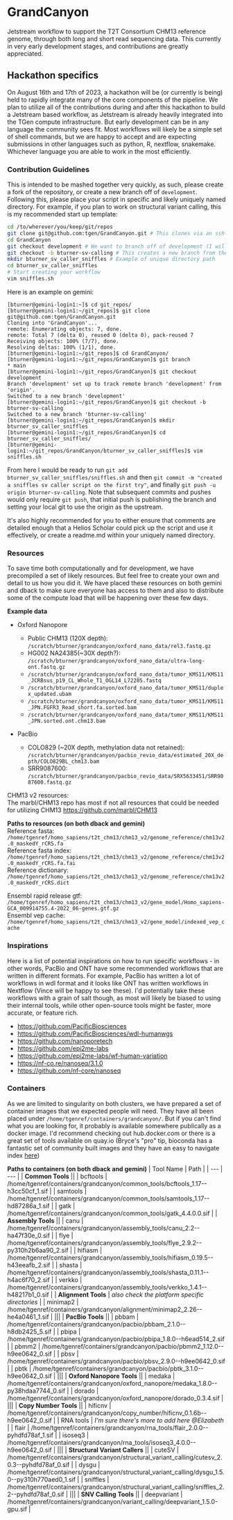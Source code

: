 # GrandCanyon
Jetstream workflow to support the T2T Consortium CHM13 reference genome, through both long and short read sequencing data. This 
currently in very early development stages, and contributions are greatly appreciated.

## Hackathon specifics
On August 16th and 17th of 2023, a hackathon will be (or currently is being) held to rapidly integrate many of the core components of the pipeline. We plan to utilize all of the contributions during and after this hackathon to build a Jetstream based workflow, as Jetstream is already heavily integrated into the TGen compute infrastructure. But early development can be in any language the community sees fit. Most workflows will likely be a simple set of shell commands, but we are happy to accept and are expecting submissions in other languages such as python, R, nextflow, snakemake. Whichever language you are able to work in the most efficiently.

### Contribution Guidelines
This is intended to be mashed together very quickly, as such, please create a fork of the repository, or create a new branch off of `development`. Following this, please place your script in specific and likely uniquely named directory. For example, if you plan to work on structural variant calling, this is my recommended start up template:
```bash
cd /to/wherever/you/keep/git/repos
git clone git@github.com:tgen/GrandCanyon.git # This clones via an ssh key, let me know if you need help setting one up
cd GrandCanyon
git checkout development # We want to branch off of development (I will likely set the default branch to development to avoid issues)
git checkout -b bturner-sv-calling # This creates a new branch from the branch you are currently on (development) and checks you into it immediately
mkdir bturner_sv_caller_sniffles # Example of unique directory path
cd bturner_sv_caller_sniffles
# Start creating your workflow
vim sniffles.sh
```

Here is an example on gemini:
```console
[bturner@gemini-login1:~]$ cd git_repos/
[bturner@gemini-login1:~/git_repos]$ git clone git@github.com:tgen/GrandCanyon.git
Cloning into 'GrandCanyon'...
remote: Enumerating objects: 7, done.
remote: Total 7 (delta 0), reused 0 (delta 0), pack-reused 7
Receiving objects: 100% (7/7), done.
Resolving deltas: 100% (1/1), done.
[bturner@gemini-login1:~/git_repos]$ cd GrandCanyon/
[bturner@gemini-login1:~/git_repos/GrandCanyon]$ git branch
* main
[bturner@gemini-login1:~/git_repos/GrandCanyon]$ git checkout development
Branch 'development' set up to track remote branch 'development' from 'origin'.
Switched to a new branch 'development'
[bturner@gemini-login1:~/git_repos/GrandCanyon]$ git checkout -b bturner-sv-calling
Switched to a new branch 'bturner-sv-calling'
[bturner@gemini-login1:~/git_repos/GrandCanyon]$ mkdir bturner_sv_caller_sniffles
[bturner@gemini-login1:~/git_repos/GrandCanyon]$ cd bturner_sv_caller_sniffles/
[bturner@gemini-login1:~/git_repos/GrandCanyon/bturner_sv_caller_sniffles]$ vim sniffles.sh
```

From here I would be ready to run `git add bturner_sv_caller_sniffles/sniffles.sh` and then `git commit -m "created a sniffles sv caller script on the first try"`, and finally `git push -u origin bturner-sv-calling`. Note that subsequent commits and pushes would only require `git push`, that initial push is publishing the branch and setting your local git to use the origin as the upstream.

It's also highly recommended for you to either ensure that comments are detailed enough that a Helios Scholar could pick up the script and use it effectively, or create a readme.md within your uniquely named directory.

### Resources
To save time both computationally and for development, we have precompiled a set of likely resources. But feel free to create your own and detail to us how you did it. We have placed these resources on both gemini and dback to make sure everyone has access to them and also to distribute some of the compute load that will be happening over these few days.

__Example data__
- Oxford Nanopore
  - Public CHM13 (120X depth): `/scratch/bturner/grandcanyon/oxford_nano_data/rel3.fastq.gz`
  - HG002 NA24385(~30X depth?): `/scratch/bturner/grandcanyon/oxford_nano_data/ultra-long-ont.fastq.gz`
  - `/scratch/bturner/grandcanyon/oxford_nano_data/tumor_KMS11/KMS11_JCRBsus_p19_CL_Whole_T1_OGL14_L72205.fastq`
  - `/scratch/bturner/grandcanyon/oxford_nano_data/tumor_KMS11/duplex_updated.ubam`
  - `/scratch/bturner/grandcanyon/oxford_nano_data/tumor_KMS11/KMS11_JPN.FGFR3_Read_short.fa.sorted.bam`
  - `/scratch/bturner/grandcanyon/oxford_nano_data/tumor_KMS11/KMS11_JPN.sorted.ont.chm13.bam`

- PacBio
  - COLO829 (~20X depth, methylation data not retained): `/scratch/bturner/grandcanyon/pacbio_revio_data/estimated_20X_depth/COLO829BL_chm13.bam`
  - SRR9087600: `/scratch/bturner/grandcanyon/pacbio_revio_data/SRX5633451/SRR9087600.fastq.gz`

CHM13 v2 resources:  
The marbl/CHM13 repo has most if not all resources that could be needed for utilizing CHM13 https://github.com/marbl/CHM13

__Paths to resources (on both dback and gemini)__  
Reference fasta: `/home/tgenref/homo_sapiens/t2t_chm13/chm13_v2/genome_reference/chm13v2.0_maskedY_rCRS.fa`  
Reference fasta index: `/home/tgenref/homo_sapiens/t2t_chm13/chm13_v2/genome_reference/chm13v2.0_maskedY_rCRS.fa.fai`  
Reference dictionary: `/home/tgenref/homo_sapiens/t2t_chm13/chm13_v2/genome_reference/chm13v2.0_maskedY_rCRS.dict`  

Ensembl rapid release gtf: `/home/tgenref/homo_sapiens/t2t_chm13/chm13_v2/gene_model/Homo_sapiens-GCA_009914755.4-2022_06-genes.gtf.gz`  
Ensembl vep cache: `/home/tgenref/homo_sapiens/t2t_chm13/chm13_v2/gene_model/indexed_vep_cache`  

### Inspirations
Here is a list of potential inspirations on how to run specific workflows - in other words, PacBio and ONT have some recommended workflows that are written in different formats. For example, PacBio has written a lot of workflows in wdl format and it looks like ONT has written workflows in Nextflow (Vince will be happy to see these). I'd potentially take these workflows with a grain of salt though, as most will likely be biased to using their internal tools, while other open-source tools might be faster, more accurate, or feature rich.
 - https://github.com/PacificBiosciences
 - https://github.com/PacificBiosciences/wdl-humanwgs
 - https://github.com/nanoporetech
 - https://github.com/epi2me-labs
 - https://github.com/epi2me-labs/wf-human-variation
 - https://nf-co.re/nanoseq/3.1.0
 - https://github.com/nf-core/nanoseq


### Containers
As we are limited to singularity on both clusters, we have prepared a set of container images that we expected people will need. They have all been placed under `/home/tgenref/containers/grandcanyon/`. But if you can't find what you are looking for, it probably is available somewhere publically as a docker image. I'd recommend checking out hub.docker.com or there is a great set of tools available on quay.io (Bryce's "pro" tip, bioconda has a fantastic set of community built images and they have an easy to navigate index [here](https://bioconda.github.io/conda-package_index.html))

__Paths to containers (on both dback and gemini)__
| Tool Name | Path |
| --- | --- |
| __Common Tools__ ||
| bcftools | /home/tgenref/containers/grandcanyon/common_tools/bcftools_1.17--h3cc50cf_1.sif |
| samtools | /home/tgenref/containers/grandcanyon/common_tools/samtools_1.17--hd87286a_1.sif |
| gatk | /home/tgenref/containers/grandcanyon/common_tools/gatk_4.4.0.0.sif |
| __Assembly Tools__ ||
| canu | /home/tgenref/containers/grandcanyon/assembly_tools/canu_2.2--ha47f30e_0.sif |
| flye | /home/tgenref/containers/grandcanyon/assembly_tools/flye_2.9.2--py310h2b6aa90_2.sif |
| hifiasm | /home/tgenref/containers/grandcanyon/assembly_tools/hifiasm_0.19.5--h43eeafb_2.sif |
| shasta | /home/tgenref/containers/grandcanyon/assembly_tools/shasta_0.11.1--h4ac6f70_2.sif |
| verkko | /home/tgenref/containers/grandcanyon/assembly_tools/verkko_1.4.1--h48217b1_0.sif |
| __Alignment Tools__ | _also check the platform specific directories_ |
| minimap2 | /home/tgenref/containers/grandcanyon/alignment/minimap2_2.26--he4a0461_1.sif |
|||
| __PacBio Tools__ ||
| pbbam | /home/tgenref/containers/grandcanyon/pacbio/pbbam_2.1.0--h8db2425_5.sif |
| pbipa | /home/tgenref/containers/grandcanyon/pacbio/pbipa_1.8.0--h6ead514_2.sif |
| pbmm2 | /home/tgenref/containers/grandcanyon/pacbio/pbmm2_1.12.0--h9ee0642_0.sif |
| pbsv | /home/tgenref/containers/grandcanyon/pacbio/pbsv_2.9.0--h9ee0642_0.sif |
| pbtk | /home/tgenref/containers/grandcanyon/pacbio/pbtk_3.1.0--h9ee0642_0.sif |
|||
| __Oxford Nanopore Tools__ ||
| medaka | /home/tgenref/containers/grandcanyon/oxford_nanopore/medaka_1.8.0--py38hdaa7744_0.sif |
| dorado | /home/tgenref/containers/grandcanyon/oxford_nanopore/dorado_0.3.4.sif |
|||
| __Copy Number Tools__ ||
| hificnv | /home/tgenref/containers/grandcanyon/copy_number/hificnv_0.1.6b--h9ee0642_0.sif |
| RNA tools | _I'm sure there's more to add here @Elizabeth_ |
| flair | /home/tgenref/containers/grandcanyon/rna_tools/flair_2.0.0--pyhdfd78af_1.sif |
| isoseq3 | /home/tgenref/containers/grandcanyon/rna_tools/isoseq3_4.0.0--h9ee0642_0.sif |
|||
| __Structural Variant Callers__ ||
| cuteSV | /home/tgenref/containers/grandcanyon/structural_variant_calling/cutesv_2.0.3--pyhdfd78af_0.sif |
| dysgu | /home/tgenref/containers/grandcanyon/structural_variant_calling/dysgu_1.5.0--py310h770aed0_1.sif |
| sniffles | /home/tgenref/containers/grandcanyon/structural_variant_calling/sniffles_2.2--pyhdfd78af_0.sif |
|||
| __SNV Calling Tools__ ||
| deepvariant | /home/tgenref/containers/grandcanyon/variant_calling/deepvariant_1.5.0-gpu.sif |
